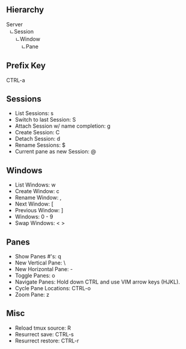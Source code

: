 ## Hierarchy
 Server<br>
 &nbsp;&nbsp;ㄴSession<br>
 &nbsp;&nbsp;&nbsp;&nbsp;&nbsp;&nbsp;ㄴWindow<br>
 &nbsp;&nbsp;&nbsp;&nbsp;&nbsp;&nbsp;&nbsp;&nbsp;&nbsp;&nbsp;ㄴPane


## Prefix Key
 CTRL-a

## Sessions
- List Sessions: s
- Switch to last Session: S
- Attach Session w/ name completion: g
- Create Session: C
- Detach Session: d
- Rename Sessions: $
- Current pane as new Session: @

## Windows
- List Windows: w
- Create Window: c
- Rename Window: ,
- Next Window: [
- Previous Window: ]
- Windows: 0 - 9
- Swap Windows: < >

## Panes
- Show Panes #'s: q
- New Vertical Pane: \
- New Horizontal Pane: -
- Toggle Panes: o
- Navigate Panes: Hold down CTRL and use VIM arrow keys (HJKL).
- Cycle Pane Locations: CTRL-o
- Zoom Pane: z

## Misc
- Reload tmux source: R
- Resurrect save: CTRL-s
- Resurrect restore: CTRL-r
